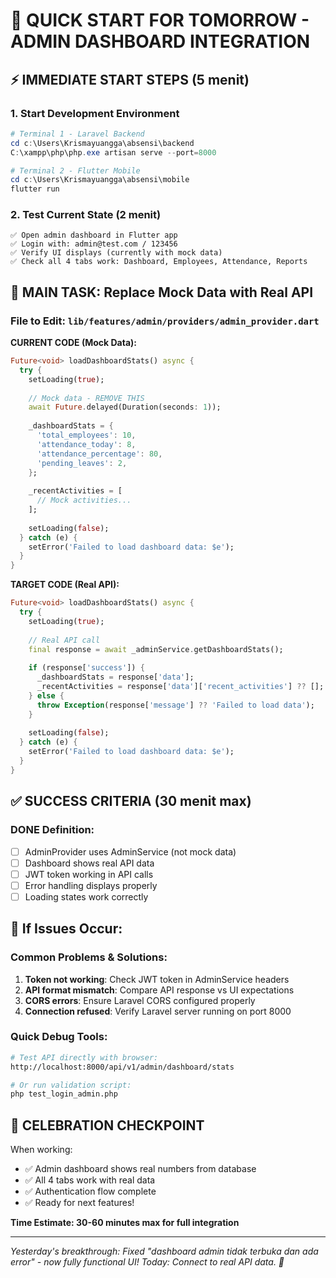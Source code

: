# 🚀 QUICK START FOR TOMORROW - ADMIN DASHBOARD INTEGRATION

## ⚡ IMMEDIATE START STEPS (5 menit)

### 1. Start Development Environment
```powershell
# Terminal 1 - Laravel Backend  
cd c:\Users\Krismayuangga\absensi\backend
C:\xampp\php\php.exe artisan serve --port=8000

# Terminal 2 - Flutter Mobile
cd c:\Users\Krismayuangga\absensi\mobile
flutter run
```

### 2. Test Current State (2 menit)
```
✅ Open admin dashboard in Flutter app
✅ Login with: admin@test.com / 123456  
✅ Verify UI displays (currently with mock data)
✅ Check all 4 tabs work: Dashboard, Employees, Attendance, Reports
```

## 🎯 MAIN TASK: Replace Mock Data with Real API

### File to Edit: `lib/features/admin/providers/admin_provider.dart`

**CURRENT CODE (Mock Data):**
```dart
Future<void> loadDashboardStats() async {
  try {
    setLoading(true);
    
    // Mock data - REMOVE THIS
    await Future.delayed(Duration(seconds: 1));
    
    _dashboardStats = {
      'total_employees': 10,
      'attendance_today': 8,
      'attendance_percentage': 80,
      'pending_leaves': 2,
    };
    
    _recentActivities = [
      // Mock activities...
    ];
    
    setLoading(false);
  } catch (e) {
    setError('Failed to load dashboard data: $e');
  }
}
```

**TARGET CODE (Real API):**
```dart
Future<void> loadDashboardStats() async {
  try {
    setLoading(true);
    
    // Real API call
    final response = await _adminService.getDashboardStats();
    
    if (response['success']) {
      _dashboardStats = response['data'];
      _recentActivities = response['data']['recent_activities'] ?? [];
    } else {
      throw Exception(response['message'] ?? 'Failed to load data');
    }
    
    setLoading(false);
  } catch (e) {
    setError('Failed to load dashboard data: $e');
  }
}
```

## ✅ SUCCESS CRITERIA (30 menit max)

### DONE Definition:
- [ ] AdminProvider uses AdminService (not mock data)
- [ ] Dashboard shows real API data  
- [ ] JWT token working in API calls
- [ ] Error handling displays properly
- [ ] Loading states work correctly

## 🔧 If Issues Occur:

### Common Problems & Solutions:
1. **Token not working**: Check JWT token in AdminService headers
2. **API format mismatch**: Compare API response vs UI expectations  
3. **CORS errors**: Ensure Laravel CORS configured properly
4. **Connection refused**: Verify Laravel server running on port 8000

### Quick Debug Tools:
```bash
# Test API directly with browser:
http://localhost:8000/api/v1/admin/dashboard/stats

# Or run validation script:
php test_login_admin.php
```

## 🎉 CELEBRATION CHECKPOINT

When working:
- ✅ Admin dashboard shows real numbers from database
- ✅ All 4 tabs work with real data
- ✅ Authentication flow complete
- ✅ Ready for next features!

**Time Estimate: 30-60 minutes max for full integration**

---

*Yesterday's breakthrough: Fixed "dashboard admin tidak terbuka dan ada error" - now fully functional UI! Today: Connect to real API data. 🚀*
